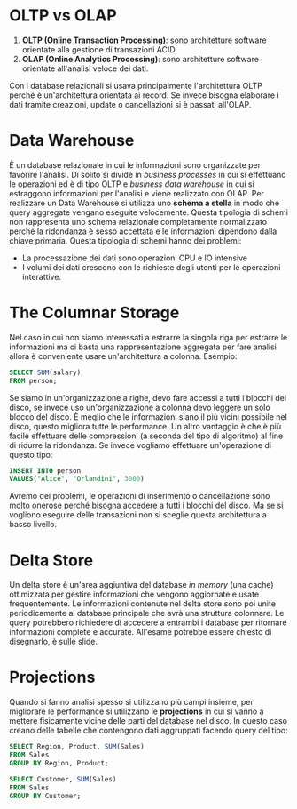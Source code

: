 # OLTP vs OLAP

1. **OLTP (Online Transaction Processing)**:  sono architetture software orientate alla gestione di transazioni ACID.
2. **OLAP (Online Analytics Processing)**: sono architetture software orientate all'analisi veloce dei dati.

Con i database relazionali si usava principalmente l'architettura OLTP perché è un'architettura orientata ai record.
Se invece bisogna elaborare i dati tramite creazioni, update o cancellazioni si è passati all'OLAP.

# Data Warehouse

È un database relazionale in cui le informazioni sono organizzate per favorire l'analisi. Di solito si divide in *business processes* in cui si effettuano le operazioni ed è di tipo OLTP e *business data warehouse* in cui si estraggono informazioni per l'analisi e viene realizzato con OLAP.
Per realizzare un Data Warehouse si utilizza uno **schema a stella** in modo che query aggregate vengano eseguite velocemente. Questa tipologia di schemi non rappresenta uno schema relazionale completamente normalizzato perché la ridondanza è sesso accettata e le informazioni dipendono dalla chiave primaria. 
Questa tipologia di schemi hanno dei problemi:
- La processazione dei dati sono operazioni CPU e IO intensive
- I volumi dei dati crescono con le richieste degli utenti per le operazioni interattive.

# The Columnar Storage

Nel caso in cui non siamo interessati a estrarre la singola riga per estrarre le informazioni ma ci basta una rappresentazione aggregata per fare analisi allora è conveniente usare un'architettura a colonna. 
Esempio:
```sql
SELECT SUM(salary)
FROM person;
```
Se siamo in un'organizzazione a righe, devo fare accessi a tutti i blocchi del disco, se invece uso un'organizzazione a colonna devo leggere un solo blocco del disco.
È meglio che le informazioni siano il più vicini possibile nel disco, questo migliora tutte le performance. 
Un altro vantaggio è che è più facile effettuare delle compressioni (a seconda del tipo di algoritmo) al fine di ridurre la ridondanza.
Se invece vogliamo effettuare un'operazione di questo tipo:
```sql
INSERT INTO person
VALUES("Alice", "Orlandini", 3000)
```
Avremo dei problemi, le operazioni di inserimento o cancellazione sono molto onerose perché bisogna accedere a tutti i blocchi del disco. Ma se si vogliono eseguire delle transazioni non si sceglie questa architettura a basso livello. 

# Delta Store

Un delta store è un'area aggiuntiva del database *in memory* (una cache) ottimizzata per gestire informazioni che vengono aggiornate e usate frequentemente. Le informazioni contenute nel delta store sono poi unite periodicamente al database principale che avrà una struttura colonnare. 
Le query potrebbero richiedere di accedere a entrambi i database per ritornare informazioni complete e accurate. 
All'esame potrebbe essere chiesto di disegnarlo, è sulle slide.
# Projections

Quando si fanno analisi spesso si utilizzano più campi insieme, per migliorare le performance si utilizzano le **projections** in cui si vanno a mettere fisicamente vicine delle parti del database nel disco.
In questo caso creano delle tabelle che contengono dati aggruppati facendo query del tipo:
```sql
SELECT Region, Product, SUM(Sales)
FROM Sales
GROUP BY Region, Product;
```
```sql
SELECT Customer, SUM(Sales)
FROM Sales
GROUP BY Customer;
```
